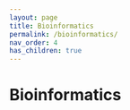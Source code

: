 ```yaml
---
layout: page
title: Bioinformatics
permalink: /bioinformatics/
nav_order: 4
has_children: true
---
```


# Bioinformatics

